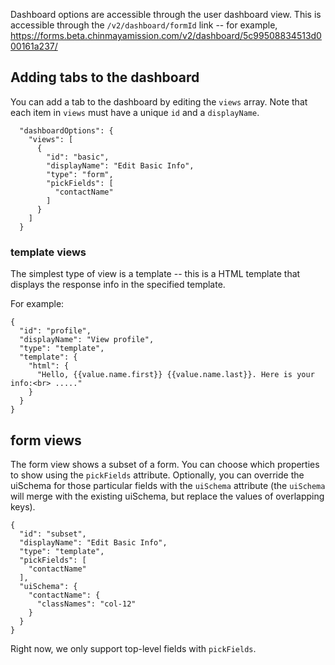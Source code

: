 Dashboard options are accessible through the user dashboard view. This is accessible through the `/v2/dashboard/formId` link -- for example, https://forms.beta.chinmayamission.com/v2/dashboard/5c99508834513d000161a237/

## Adding tabs to the dashboard

You can add a tab to the dashboard by editing the `views` array. Note that each item in `views` must have a unique `id` and a `displayName`.

```
  "dashboardOptions": {
    "views": [
      {
        "id": "basic",
        "displayName": "Edit Basic Info",
        "type": "form",
        "pickFields": [
          "contactName"
        ]
      }
    ]
  }
```

### template views

The simplest type of view is a template -- this is a HTML template
that displays the response info in the specified template.

For example:
```
{
  "id": "profile",
  "displayName": "View profile",
  "type": "template",
  "template": {
    "html": {
      "Hello, {{value.name.first}} {{value.name.last}}. Here is your info:<br> ....."
    }
  }
}
```

## form views

The form view shows a subset of a form. You can choose which properties to show using the `pickFields` attribute. Optionally, you can override the uiSchema for those particular fields with the `uiSchema` attribute (the `uiSchema` will merge with the existing uiSchema, but replace the values of overlapping keys).

```
{
  "id": "subset",
  "displayName": "Edit Basic Info",
  "type": "template",
  "pickFields": [
    "contactName"
  ],
  "uiSchema": {
    "contactName": {
      "classNames": "col-12"
    }
  }
}
```

Right now, we only support top-level fields with `pickFields`.
